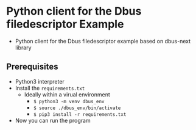 # Python client for the Dbus filedescriptor Example
+ Python client for the Dbus filedescriptor example based on dbus-next library

## Prerequisites
+ Python3 interpreter
+ Install the `requirements.txt`
    - Ideally within a virual environment
        - `$ python3 -m venv dbus_env`
        - `$ source ./dbus_env/bin/activate`
        - `$ pip3 install -r requirements.txt`
+ Now you can run the program